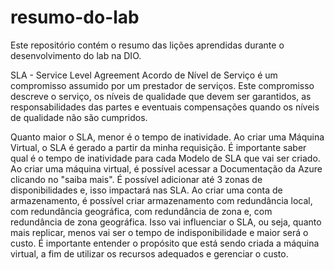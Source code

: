 # resumo-do-lab
Este repositório contém o resumo das lições aprendidas durante o desenvolvimento do lab na DIO.

SLA - Service Level Agreement
Acordo de Nível de Serviço é um compromisso assumido por um prestador de serviços. Este compromisso descreve o serviço, os níveis de qualidade que devem ser garantidos, as responsabilidades das partes e eventuais compensações quando os níveis de qualidade não são cumpridos.

Quanto maior o SLA, menor é o tempo de inatividade.
Ao criar uma Máquina Virtual, o SLA é gerado a partir da minha requisição.
É importante saber qual é o tempo de inatividade para cada Modelo de SLA que vai ser criado.
Ao criar uma máquina virtual, é possível acessar a Documentação da Azure clicando no "saiba mais".
É possível adicionar até 3 zonas de disponibilidades e, isso impactará nas SLA.
Ao criar uma conta de armazenamento, é possível criar armazenamento com redundância local, com redundância geográfica, com redundância de zona e, com redundância de zona geográfica. Isso vai influenciar o SLA, ou seja, quanto mais replicar, menos vai ser o tempo de indisponibilidade e maior será o custo.
É importante entender o propósito que está sendo criada a máquina virtual, a fim de utilizar os recursos adequados e gerenciar o custo.
